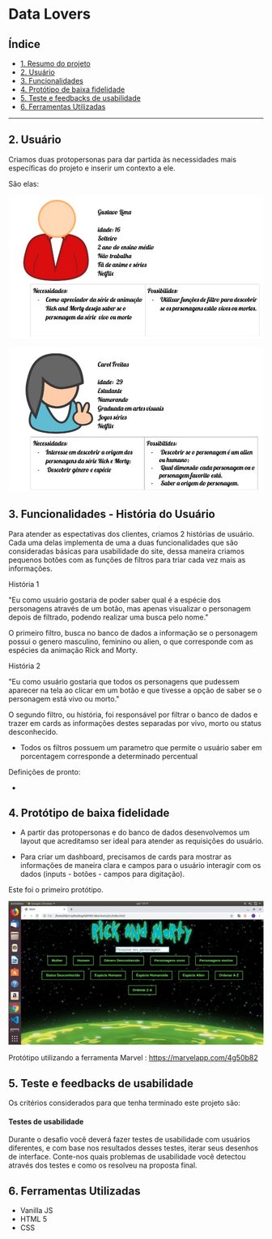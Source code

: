 # Data Lovers

## Índice

* [1. Resumo do projeto](#1-resumo-do-projeto)
* [2. Usuário](#2-Usuário)
* [3. Funcionalidades](#3-Funcionalidades-(História-de-Usuário))
* [4. Protótipo de baixa fidelidade  ](#4-Protótipo-de-baixa-fidelidade)
* [5. Teste e feedbacks de usabilidade](#5-Teste-e-feedbacks-de-usabilidade)
* [6. Ferramentas Utilizadas](#6-Feramentas-Utilizadas)

***


## 2. Usuário

Criamos duas protopersonas para dar partida às necessidades mais específicas do projeto e inserir um contexto a ele.

São elas:

![](/src/imagens/persona1.jpg)

![](/src/imagens/persona2.jpg)

## 3. Funcionalidades - História do Usuário

Para atender as espectativas dos clientes, criamos 2 histórias de usuário. Cada uma delas implementa de uma a duas funcionalidades que são consideradas básicas para usabilidade do site, dessa maneira criamos pequenos botões com as funções de filtros para triar cada vez mais as informações.

História 1

"Eu como usuário gostaria de poder saber qual é a espécie dos personagens através de um botão, mas apenas visualizar o personagem depois de filtrado, podendo realizar uma busca pelo nome."

O primeiro filtro, busca no banco de dados a informação se o personagem possui o genero masculino, feminino ou alien, o que corresponde com as espécies da animação Rick and Morty.  

História 2

"Eu como usuário gostaria que todos os personagens que pudessem aparecer na tela ao clicar em um botão e que tivesse a opção de saber se o personagem está vivo ou morto."

O segundo filtro, ou história, foi responsável por filtrar o banco de dados e trazer em cards as informações destes separadas por vivo, morto ou status desconhecido. 

* Todos os filtros possuem um parametro que permite o usuário saber em porcentagem  corresponde a determinado percentual 

Definições de pronto:

* 
## 4. Protótipo de baixa fidelidade

* A partir das protopersonas e do banco de dados desenvolvemos um layout que acreditamso ser ideal para atender as requisições do usuário.

* Para criar um dashboard, precisamos de cards para mostrar as informações de maneira clara e campos para o usuário interagir com os dados (inputs - botões - campos para digitação).

Este foi o primeiro protótipo.

![](/src/imagens/prototipo.png)

Protótipo utilizando a ferramenta Marvel : https://marvelapp.com/4g50b82

## 5. Teste e feedbacks de usabilidade

Os critérios considerados para que tenha terminado este projeto são:


#### Testes de usabilidade

Durante o desafio você deverá fazer testes de usabilidade com usuários
diferentes, e com base nos resultados desses testes, iterar seus desenhos de
interface. Conte-nos quais problemas de usabilidade você detectou através dos
testes e como os resolveu na proposta final.

## 6. Ferramentas Utilizadas 

* Vanilla JS
* HTML 5
* CSS
